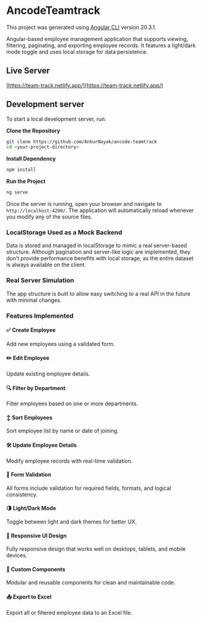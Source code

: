 # AncodeTeamtrack

This project was generated using [Angular CLI](https://github.com/angular/angular-cli) version 20.3.1.

Angular-based employee management application that supports viewing, filtering, paginating, and exporting employee records. It features a light/dark mode toggle and uses local storage for data persistence.

## Live Server
[https://team-track.netlify.app/](https://team-track.netlify.app/)
## Development server

To start a local development server, run:

**Clone the Repository**
   ```bash
   git clone https://github.com/AnkurNayak/ancode-teamtrack
   cd <your-project-directory>
```

**Install Dependency**
   ```bash
   npm install
```

**Run the Project**
   ```bash
   ng serve
```

Once the server is running, open your browser and navigate to `http://localhost:4200/`. The application will automatically reload whenever you modify any of the source files.

### LocalStorage Used as a Mock Backend
Data is stored and managed in localStorage to mimic a real server-based structure. Although pagination and server-like logic are implemented, they don't provide performance benefits with local storage, as the entire dataset is always available on the client.

### Real Server Simulation
The app structure is built to allow easy switching to a real API in the future with minimal changes.

### Features Implemented
#### ✅ Create Employee
Add new employees using a validated form.

#### ✏️ Edit Employee
Update existing employee details.

#### 🔍 Filter by Department
Filter employees based on one or more departments.

#### ↕️ Sort Employees
Sort employee list by name or date of joining.

#### 🛠 Update Employee Details
Modify employee records with real-time validation.

#### 🧾 Form Validation
All forms include validation for required fields, formats, and logical consistency.

#### 🌗 Light/Dark Mode
Toggle between light and dark themes for better UX.

#### 📱 Responsive UI Design
Fully responsive design that works well on desktops, tablets, and mobile devices.

#### 🧩 Custom Components
Modular and reusable components for clean and maintainable code.

#### 📤 Export to Excel
Export all or filtered employee data to an Excel file.

